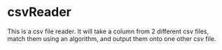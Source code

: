 # csvReader
This is a csv file reader. It will take a column from 2 different csv files, match them using an algorithm, and output them onto one other csv file. 
